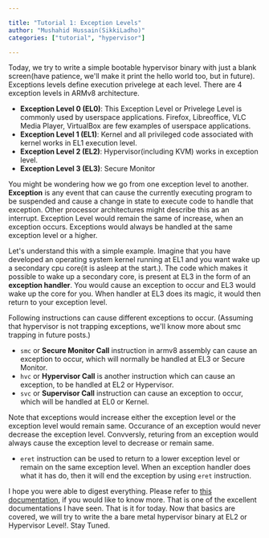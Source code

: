```yaml
---

title: "Tutorial 1: Exception Levels"
author: "Mushahid Hussain(SikkiLadho)"
categories: ["tutorial", "hypervisor"]

---
```


Today, we try to write a simple bootable hypervisor binary with just a blank screen(have patience, we'll make it print the hello world too, but in future).
Exceptions levels define execution privelege at each level. There are 4 exception levels in ARMv8 architecture.

 - **Exception Level 0 (EL0)**: This Exception Level or Privelege Level is commonly used by userspace applications. Firefox, Libreoffice, VLC Media Player, VirtualBox are few examples of userspace applications.
 - **Exception Level 1 (EL1)**: Kernel and all privileged code associated with kernel works in EL1 execution level.
 - **Exception Level 2 (EL2)**: Hypervisor(including KVM) works in exception level.
 - **Exception Level 3 (EL3)**: Secure Monitor

You might be wondering how we go from one exception level to another. **Exception** is any event that can cause the currently executing program to be suspended and cause a change in state to execute code to handle that exception. Other processor architectures might describe this as an interrupt. Exception Level would remain the same of increase, when an exception occurs. Exceptions would always be handled at the same exception level or a higher.

Let's understand this with a simple example. Imagine that you have developed an operating system kernel running at EL1 and you want wake up a secondary cpu core(it is asleep at the start.). The code which makes it possible to wake up a secondary core, is present at EL3 in the form of an **exception handler**. You would cause an exception to occur and EL3 would wake up the core for you. When handler at EL3 does its magic, it would then return to your exception level.


Following instructions can cause different exceptions to occur. (Assuming that hypervisor is not trapping exceptions, we'll know more about smc trapping in future posts.)

- `smc` or **Secure Monitor Call** instruction in armv8 assembly can cause an exception to occur, which will normally be handled at EL3 or Secure Monitor.
- `hvc` or **Hypervisor Call** is another instruction which can cause an exception, to be handled at EL2 or Hypervisor.
- `svc` or **Supervisor Call** instruction can cause an exception to occur, which will be handled at EL0 or Kernel.



Note that exceptions would increase either the exception level or the exception level would remain same. Occurance of an exception would never decrease the exception level. Convversly, returing from an exception would always cause the exception level to decrease or remain same.

- `eret` instruction can be used to return to a lower exception level or remain on the same exception level. When an exception handler does what it has do, then it will end the exception by using `eret` instruction.


I hope you were able to digest everything. Please refer to [this documentation](https://developer.arm.com/documentation/den0024/a), if you would like to know more. That is one of the excellent documentations I have seen. That is it for today. Now that basics are covered, we will try to write the a bare metal hypervisor binary at EL2 or Hypervisor Level!. Stay Tuned.
